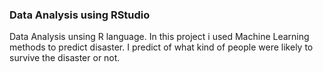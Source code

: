 ### Data Analysis using RStudio


Data Analysis unsing R language. In this project i used Machine Learning methods to predict disaster. I predict of what kind of people were likely to survive the disaster or not.
